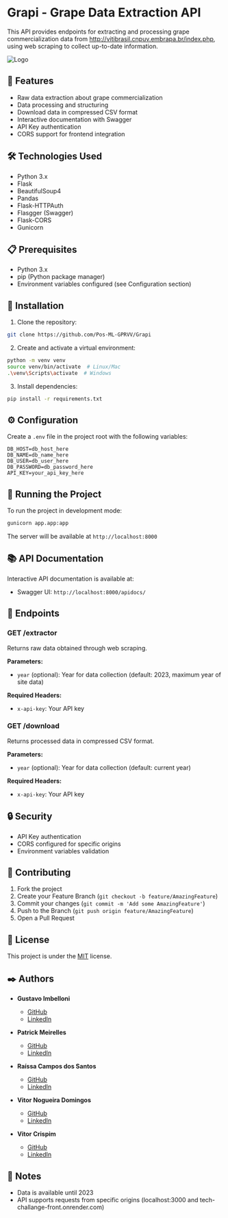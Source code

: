 # Grapi - Grape Data Extraction API 

This API provides endpoints for extracting and processing grape commercialization data from http://vitibrasil.cnpuv.embrapa.br/index.php, using web scraping to collect up-to-date information.

![Logo](https://raw.githubusercontent.com/Pos-ML-GPRVV/Grapi/master/app/static/Grapi-github.png) 

## 🚀 Features

- Raw data extraction about grape commercialization
- Data processing and structuring
- Download data in compressed CSV format
- Interactive documentation with Swagger
- API Key authentication
- CORS support for frontend integration

## 🛠️ Technologies Used

- Python 3.x
- Flask
- BeautifulSoup4
- Pandas
- Flask-HTTPAuth
- Flasgger (Swagger)
- Flask-CORS
- Gunicorn

## 📋 Prerequisites

- Python 3.x
- pip (Python package manager)
- Environment variables configured (see Configuration section)

## 🔧 Installation

1. Clone the repository:
```bash
git clone https://github.com/Pos-ML-GPRVV/Grapi
```

2. Create and activate a virtual environment:
```bash
python -m venv venv
source venv/bin/activate  # Linux/Mac
.\venv\Scripts\activate  # Windows
```

3. Install dependencies:
```bash
pip install -r requirements.txt
```

## ⚙️ Configuration

Create a `.env` file in the project root with the following variables:

```env
DB_HOST=db_host_here
DB_NAME=db_name_here
DB_USER=db_user_here
DB_PASSWORD=db_password_here
API_KEY=your_api_key_here
```

## 🚀 Running the Project

To run the project in development mode:

```bash
gunicorn app.app:app
```

The server will be available at `http://localhost:8000`

## 📚 API Documentation

Interactive API documentation is available at:
- Swagger UI: `http://localhost:8000/apidocs/`

## 🔑 Endpoints

### GET /extractor
Returns raw data obtained through web scraping.

**Parameters:**
- `year` (optional): Year for data collection (default: 2023, maximum year of site data)

**Required Headers:**
- `x-api-key`: Your API key

### GET /download
Returns processed data in compressed CSV format.

**Parameters:**
- `year` (optional): Year for data collection (default: current year)

**Required Headers:**
- `x-api-key`: Your API key

## 🔒 Security

- API Key authentication
- CORS configured for specific origins
- Environment variables validation

## 🤝 Contributing

1. Fork the project
2. Create your Feature Branch (`git checkout -b feature/AmazingFeature`)
3. Commit your changes (`git commit -m 'Add some AmazingFeature'`)
4. Push to the Branch (`git push origin feature/AmazingFeature`)
5. Open a Pull Request

## 📝 License

This project is under the [MIT](LICENSE) license.

## ✒️ Authors

- **⁠Gustavo Imbelloni**
  - [GitHub](https://github.com/gustavoimbelloni)
  - [LinkedIn](https://www.linkedin.com/in/gustavoimbelloni/)

- **⁠Patrick Meirelles**
  - [GitHub](https://github.com/PatrickMeirelles)
  - [LinkedIn](https://www.linkedin.com/in/patrick-meirelles/)

- **Raíssa Campos dos Santos**
  - [GitHub](https://github.com/raissacsantos)
  - [LinkedIn](https://www.linkedin.com/in/ra%C3%ADssa-campos-dos-santos-51780625a/)

- **Vitor Nogueira Domingos**
  - [GitHub](https://github.com/vitornogueirad)
  - [LinkedIn](https://www.linkedin.com/in/vitor-nogueira-domingos/)
  
- **Vitor Crispim**
  - [GitHub](https://github.com/vtCrispim)
  - [LinkedIn](https://www.linkedin.com/in/vitor-crispim-7b3481179/)

## 📄 Notes

- Data is available until 2023
- API supports requests from specific origins (localhost:3000 and tech-challange-front.onrender.com) 
